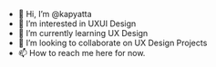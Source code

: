 - 👋 Hi, I’m @kapyatta
- 👀 I’m interested in UXUI Design
- 🌱 I’m currently learning UX Design
- 💞️ I’m looking to collaborate on UX Design Projects
- 📫 How to reach me here for now. 

<!---
kapyatta/kapyatta is a ✨ special ✨ repository because its `README.md` (this file) appears on your GitHub profile.
You can click the Preview link to take a look at your changes.
--->
